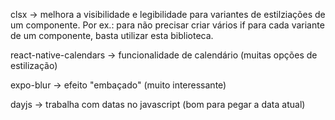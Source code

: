 clsx -> melhora a visibilidade e legibilidade para variantes de estilziações de um componente. Por ex.: para não precisar criar vários if para cada variante de um componente, basta utilizar esta biblioteca.

react-native-calendars -> funcionalidade de calendário (muitas opções de estilização)

expo-blur -> efeito "embaçado" (muito interessante)

dayjs -> trabalha com datas no javascript (bom para pegar a data atual)
